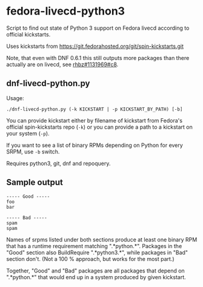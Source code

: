 fedora-livecd-python3
=====================

Script to find out state of Python 3 support on Fedora livecd according to official kickstarts.

Uses kickstarts from https://git.fedorahosted.org/git/spin-kickstarts.git

Note, that even with DNF 0.6.1 this still outputs more packages than there actually are on
livecd, see [rhbz#1131969#c8](https://bugzilla.redhat.com/show_bug.cgi?id=1131969#c8).

dnf-livecd-python.py
--------------------

Usage:

```
./dnf-livecd-python.py (-k KICKSTART | -p KICKSTART_BY_PATH) [-b]
```

You can provide kickstart either by filename of kickstart from Fedora's official spin-kickstarts
repo (`-k`) or you can provide a path to a kickstart on your system (`-p`).

If you want to see a list of binary RPMs depending on Python for every SRPM, use `-b` switch.

Requires python3, git, dnf  and repoquery.

Sample output
-------------

```
----- Good -----
foo
bar

----- Bad -----
spam
spam
```

Names of srpms listed under both sections produce at least one binary RPM that has a runtime
requirement matching ".\*python.\*". Packages in the "Good" section also BuildRequire
".\*python3.\*", while packages in "Bad" section don't.
(Not a 100 % approach, but works for the most part.)

Together, "Good" and "Bad" packages are all packages that depend on ".\*python.\*" that
would end up in a system produced by given kickstart.

